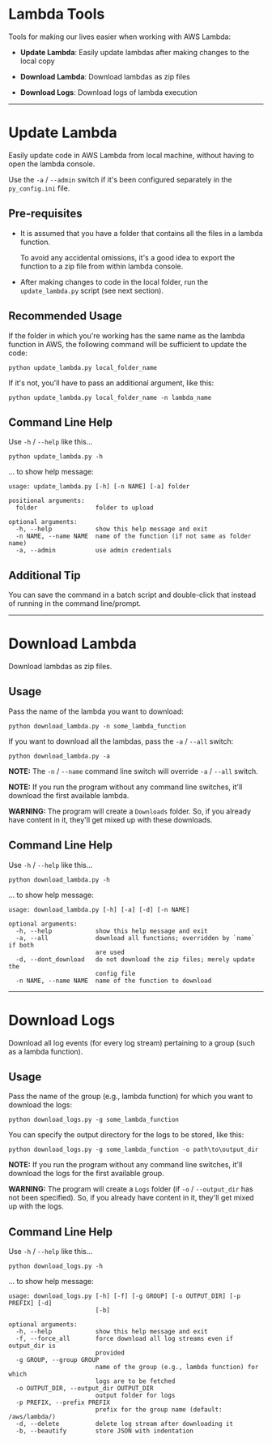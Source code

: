 # Lambda Tools

Tools for making our lives easier when working with AWS Lambda:

* **Update Lambda**: Easily update lambdas after making changes to the local copy

* **Download Lambda**: Download lambdas as zip files

* **Download Logs**: Download logs of lambda execution

---

# Update Lambda

Easily update code in AWS Lambda from local machine, without having to open the lambda console.

Use the `-a` / `--admin` switch if it's been configured separately in the `py_config.ini` file.

## Pre-requisites

* It is assumed that you have a folder that contains all the files in a lambda function.
    
    To avoid any accidental omissions, it's a good idea to export the function to a zip file from within lambda console.

* After making changes to code in the local folder, run the `update_lambda.py` script (see next section).


## Recommended Usage

If the folder in which you're working has the same name as the lambda function in AWS, the following command will be sufficient to update the code:

    python update_lambda.py local_folder_name

If it's not, you'll have to pass an additional argument, like this:

    python update_lambda.py local_folder_name -n lambda_name

## Command Line Help

Use `-h` / `--help` like this...

    python update_lambda.py -h

... to show help message:

    usage: update_lambda.py [-h] [-n NAME] [-a] folder

    positional arguments:
      folder                folder to upload

    optional arguments:
      -h, --help            show this help message and exit
      -n NAME, --name NAME  name of the function (if not same as folder name)
      -a, --admin           use admin credentials

## Additional Tip

You can save the command in a batch script and double-click that instead of running in the command line/prompt.

---

# Download Lambda

Download lambdas as zip files.

## Usage

Pass the name of the lambda you want to download:

    python download_lambda.py -n some_lambda_function

If you want to download all the lambdas, pass the `-a` / `--all` switch:

    python download_lambda.py -a

**NOTE:** The `-n` / `--name` command line switch will override `-a` / `--all` switch.

**NOTE:** If you run the program without any command line switches, it'll download the first available lambda.

**WARNING:** The program will create a `Downloads` folder. So, if you already have content in it, they'll get mixed up with these downloads.

## Command Line Help

Use `-h` / `--help` like this...

    python download_lambda.py -h

... to show help message:

    usage: download_lambda.py [-h] [-a] [-d] [-n NAME]

    optional arguments:
      -h, --help            show this help message and exit
      -a, --all             download all functions; overridden by `name` if both
                            are used
      -d, --dont_download   do not download the zip files; merely update the
                            config file
      -n NAME, --name NAME  name of the function to download

---

# Download Logs

Download all log events (for every log stream) pertaining to a group (such as a lambda function).

## Usage

Pass the name of the group (e.g., lambda function) for which you want to download the logs:

    python download_logs.py -g some_lambda_function

You can specify the output directory for the logs to be stored, like this:

    python download_logs.py -g some_lambda_function -o path\to\output_dir

**NOTE:** If you run the program without any command line switches, it'll download the logs for the first available group.

**WARNING:** The program will create a `Logs` folder (if `-o` / `--output_dir` has not been specified). So, if you already have content in it, they'll get mixed up with the logs.

## Command Line Help

Use `-h` / `--help` like this...

    python download_logs.py -h

... to show help message:

    usage: download_logs.py [-h] [-f] [-g GROUP] [-o OUTPUT_DIR] [-p PREFIX] [-d]
                            [-b]

    optional arguments:
      -h, --help            show this help message and exit
      -f, --force_all       force download all log streams even if output_dir is
                            provided
      -g GROUP, --group GROUP
                            name of the group (e.g., lambda function) for which
                            logs are to be fetched
      -o OUTPUT_DIR, --output_dir OUTPUT_DIR
                            output folder for logs
      -p PREFIX, --prefix PREFIX
                            prefix for the group name (default: /aws/lambda/)
      -d, --delete          delete log stream after downloading it
      -b, --beautify        store JSON with indentation
